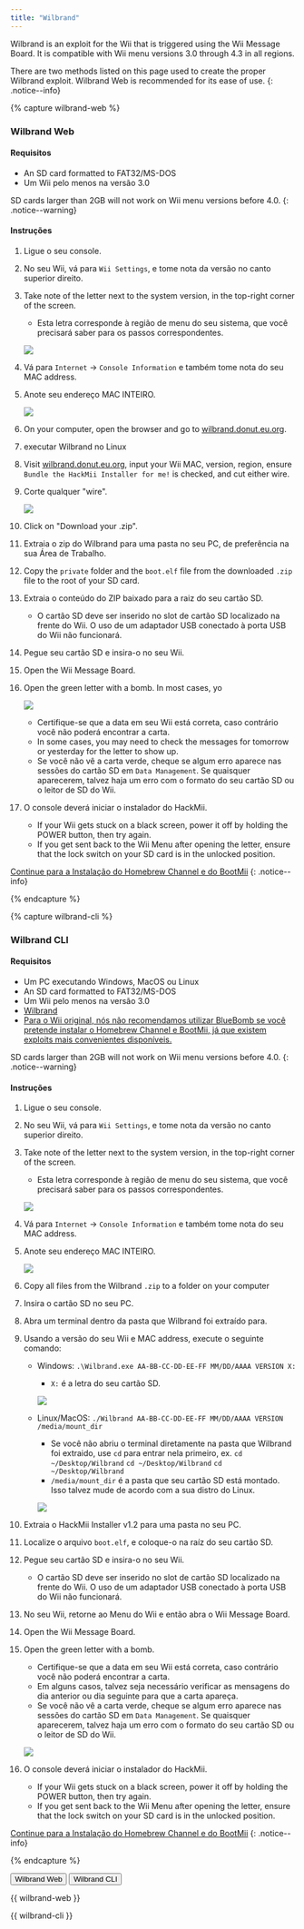 ```yaml
---
title: "Wilbrand"
---
```


Wilbrand is an exploit for the Wii that is triggered using the Wii Message Board. It is compatible with Wii menu versions 3.0 through 4.3 in all regions.

There are two methods listed on this page used to create the proper Wilbrand exploit. Wilbrand Web is recommended for its ease of use.
{: .notice--info}

{% capture wilbrand-web %}

### Wilbrand Web

#### Requisitos

* An SD card formatted to FAT32/MS-DOS
* Um Wii pelo menos na versão 3.0

SD cards larger than 2GB will not work on Wii menu versions before 4.0.
{: .notice--warning}

#### Instruções

1. Ligue o seu console.
1. No seu Wii, vá para `Wii Settings`, e tome nota da versão no canto superior direito.
1. Take note of the letter next to the system version, in the top-right corner of the screen.
    + Esta letra corresponde à região de menu do seu sistema, que você precisará saber para os passos correspondentes.

    ![](/images/wii/SystemMenuVersion.png)

1. Vá para `Internet` -> `Console Information` e também tome nota do seu MAC address.
1. Anote seu endereço MAC INTEIRO.

    ![](/images/wii/MacAddress.png)

1. On your computer, open the browser and go to [wilbrand.donut.eu.org](https://wilbrand.donut.eu.org/).
1. executar Wilbrand no Linux
1. Visit [wilbrand.donut.eu.org](https://wilbrand.donut.eu.org/), input your Wii MAC, version, region, ensure `Bundle the HackMii Installer for me!` is checked, and cut either wire.
1. Corte qualquer "wire".

    ![](/images/exploits/wilbrand/web.png)

1. Click on "Download your .zip".
1. Extraia o zip do Wilbrand para uma pasta no seu PC, de preferência na sua Área de Trabalho.
1. Copy the `private` folder and the `boot.elf` file from the downloaded `.zip` file to the root of your SD card.
1. Extraia o conteúdo do ZIP baixado para a raiz do seu cartão SD.
    + O cartão SD deve ser inserido no slot de cartão SD localizado na frente do Wii. O uso de um adaptador USB conectado à porta USB do Wii não funcionará.
1. Pegue seu cartão SD e insira-o no seu Wii.
1. Open the Wii Message Board.
1. Open the green letter with a bomb. In most cases, yo

    ![](/images/exploits/wilbrand/msgboard.png)

    + Certifique-se que a data em seu Wii está correta, caso contrário você não poderá encontrar a carta.
    + In some cases, you may need to check the messages for tomorrow or yesterday for the letter to show up.
    + Se você não vê a carta verde, cheque se algum erro aparece nas sessões do cartão SD em `Data Management`. Se quaisquer aparecerem, talvez haja um erro com o formato do seu cartão SD ou o leitor de SD do Wii.


1. O console deverá iniciar o instalador do HackMii.
    + If your Wii gets stuck on a black screen, power it off by holding the POWER button, then try again.
    + If you get sent back to the Wii Menu after opening the letter, ensure that the lock switch on your SD card is in the unlocked position.

[Continue para a Instalação do Homebrew Channel e do BootMii](hbc)
{: .notice--info}

{% endcapture %}

{% capture wilbrand-cli %}

### Wilbrand CLI

#### Requisitos

* Um PC executando Windows, MacOS ou Linux
* An SD card formatted to FAT32/MS-DOS
* Um Wii pelo menos na versão 3.0
* [Wilbrand](https://static.wiidatabase.de/Wilbrand.zip)
* [Para o Wii original, nós não recomendamos utilizar BlueBomb se você pretende instalar o Homebrew Channel e BootMii, já que existem exploits mais convenientes disponíveis.](https://bootmii.org/download/)

SD cards larger than 2GB will not work on Wii menu versions before 4.0.
{: .notice--warning}

#### Instruções

1. Ligue o seu console.
1. No seu Wii, vá para `Wii Settings`, e tome nota da versão no canto superior direito.
1. Take note of the letter next to the system version, in the top-right corner of the screen.
    + Esta letra corresponde à região de menu do seu sistema, que você precisará saber para os passos correspondentes.

    ![](/images/wii/SystemMenuVersion.png)

1. Vá para `Internet` -> `Console Information` e também tome nota do seu MAC address.
1. Anote seu endereço MAC INTEIRO.

    ![](/images/wii/MacAddress.png)

1. Copy all files from the Wilbrand `.zip` to a folder on your computer
1. Insira o cartão SD no seu PC.
1. Abra um terminal dentro da pasta que Wilbrand foi extraído para.
1. Usando a versão do seu Wii e MAC address, execute o seguinte comando:

    + Windows: `.\Wilbrand.exe AA-BB-CC-DD-EE-FF MM/DD/AAAA VERSION X:`
        + `X:` é a letra do seu cartão SD.

        ![](/images/exploits/wilbrand/windows.png)

    + Linux/MacOS: `./Wilbrand AA-BB-CC-DD-EE-FF MM/DD/AAAA VERSION /media/mount_dir`
        + Se você não abriu o terminal diretamente na pasta que Wilbrand foi extraido, use `cd` para entrar nela primeiro, ex. `cd ~/Desktop/Wilbrand` `cd ~/Desktop/Wilbrand` `cd ~/Desktop/Wilbrand`
        + `/media/mount_dir` é a pasta que seu cartão SD está montado. Isso talvez mude de acordo com a sua distro do Linux.

        ![](/images/exploits/wilbrand/linux.png)

1. Extraia o HackMii Installer v1.2 para uma pasta no seu PC.
1. Localize o arquivo `boot.elf`, e coloque-o na raíz do seu cartão SD.
1. Pegue seu cartão SD e insira-o no seu Wii.
    + O cartão SD deve ser inserido no slot de cartão SD localizado na frente do Wii. O uso de um adaptador USB conectado à porta USB do Wii não funcionará.
1. No seu Wii, retorne ao Menu do Wii e então abra o Wii Message Board.
1. Open the Wii Message Board.
1. Open the green letter with a bomb.
    + Certifique-se que a data em seu Wii está correta, caso contrário você não poderá encontrar a carta.
    + Em alguns casos, talvez seja necessário verificar as mensagens do dia anterior ou dia seguinte para que a carta apareça.
    + Se você não vê a carta verde, cheque se algum erro aparece nas sessões do cartão SD em `Data Management`. Se quaisquer aparecerem, talvez haja um erro com o formato do seu cartão SD ou o leitor de SD do Wii.

    ![](/images/exploits/wilbrand/msgboard.png)

1. O console deverá iniciar o instalador do HackMii.
    + If your Wii gets stuck on a black screen, power it off by holding the POWER button, then try again.
    + If you get sent back to the Wii Menu after opening the letter, ensure that the lock switch on your SD card is in the unlocked position.

[Continue para a Instalação do Homebrew Channel e do BootMii](hbc)
{: .notice--info}

{% endcapture %}

<button class="btn btn--large btn--primary tabLink" onClick="select_tab(event, 'wilbrand-web')"> Wilbrand Web </button>
<button class="btn btn--large btn--info tabLink" onClick="select_tab(event, 'wilbrand-cli')"> Wilbrand CLI </button>

<div class="tabContent tabDefualt" id="wilbrand-web" markdown="1">

{{ wilbrand-web }}
</div>
<div class="tabContent" id="wilbrand-cli" markdown="1">
{{ wilbrand-cli }}
</div>

<script>
    const tabContents = document.getElementsByClassName('tabContent');
    const tabLinks    = document.getElementsByClassName('tabLink');

    for (tab of tabContents) { tab.style.display = 'none'; }
    document.getElementsByClassName('tabDefualt')[0].style.display = 'block';

    function select_tab(event, tab_id)
    {
        for (tab of tabContents) { tab.style.display = 'none'; }
        for (btn of tabLinks) { btn.className = btn.className.replace('btn--primary', 'btn--info'); }

        document.getElementById(tab_id).style.display = 'block';
        event.currentTarget.className = event.currentTarget.className.replace('btn--info', 'btn--primary');
    }
</script>
